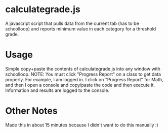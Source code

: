 # calculategrade.js
A javascript script that pulls data from the current tab (has to be schoolloop) and reports minimum value in each category for a threshold grade.
# Usage
Simple copy+paste the contents of calculategrade.js into any window with schoolloop. NOTE: You must click "Progress Report" on a class to get data properly. For example, I am logged in. I click on "Progress Report" for Math, and then I open a console and copy/paste the code and then execute it. Information and results are logged to the console.
# Other Notes
Made this in about 15 minutes because I didn't want to do this manually :)
